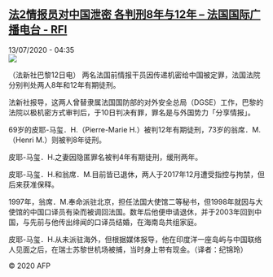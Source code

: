 <!--1594612532000-->
[法2情报员对中国泄密 各判刑8年与12年 – 法国国际广播电台 - RFI](http://www.rfi.fr//cn/contenu/20200713-%E6%B3%952%E6%83%85%E6%8A%A5%E5%91%98%E5%AF%B9%E4%B8%AD%E5%9B%BD%E6%B3%84%E5%AF%86-%E5%90%84%E5%88%A4%E5%88%918%E5%B9%B4%E4%B8%8E12%E5%B9%B4)
------

<div>13/07/2020 - 04:35</div><img src="https://s.rfi.fr/media/display/da5b1d1e-c4ba-11ea-b266-005056a964fe/w:310/p:16x9/int0003b.200713103501.jpg"><div class="t-content__body u-clearfix"><div class="m-interstitial"></div><p>（法新社巴黎12日电）    两名法国前情报干员因传递机密给中国被定罪，法国法院分别判处两人8年和12年有期徒刑。</p><p>    法新社报导，这两人曾替隶属法国国防部的对外安全总局（DGSE）工作，巴黎的法院以极机密方式审判后，于10日判决有罪，罪名是与外国势力「分享情报」。</p><p>    69岁的皮耶-马玺．H.（Pierre-Marie H.）被判12年有期徒刑，73岁的翁席．M.（Henri M.）则被判8年徒刑。</p><p>    皮耶-马玺．H.之妻因隐匿罪名被判4年有期徒刑，缓刑两年。</p><p>    皮耶-马玺．H.和翁席．M.目前皆已退休，两人于2017年12月遭受指控与拘禁，但后来获准保释。</p><p>    1997年，翁席．M.奉命派驻北京，担任法国大使馆二等秘书，但1998年就因与大使馆的中国口译员有染而被调回法国。数年后他便申请退休，并于2003年回到中国，与先前与他传出绯闻的口译员结婚，在海南岛共组家庭。</p><p>    皮耶-马玺．H.从未派驻海外，但根据媒体报导，他在印度洋一座岛屿与中国联络人见面之后，在瑞士苏黎世机场被捕，当时身上带有现金。（译者：纪锦玲）</p><p class="t-copyright">© 2020 AFP</p>        </div>
